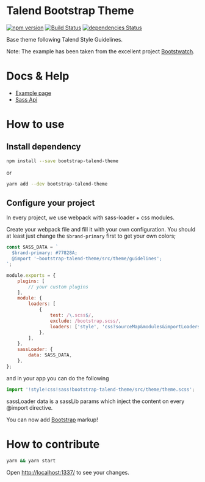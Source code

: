 # Talend Bootstrap Theme

[![npm version](https://badge.fury.io/js/bootstrap-talend-theme.svg)](https://badge.fury.io/js/bootstrap-talend-theme)
[![Build Status](https://travis-ci.org/Talend/bootstrap-theme.svg?branch=travis)](https://travis-ci.org/Talend/bootstrap-theme)
[![dependencies Status](https://david-dm.org/Talend/bootstrap-theme/status.svg)](https://david-dm.org/Talend/bootstrap-theme)

Base theme following Talend Style Guidelines.

Note: The example has been taken from the excellent project [Bootstwatch](https://bootswatch.com/).

# Docs & Help
* [Example page](https://talend.github.io/bootstrap-theme)
* [Sass Api](https://talend.github.io/bootstrap-theme/sassdoc)

# How to use

## Install dependency

```bash
npm install --save bootstrap-talend-theme
```
or
```bash
yarn add --dev bootstrap-talend-theme
```

## Configure your project

In every project, we use webpack with sass-loader + css modules.

Create your webpack file and fill it with your own configuration.
You should at least just change the `$brand-primary` first to get your own colors;

```javascript
const SASS_DATA = `
  $brand-primary: #77828A;
  @import '~bootstrap-talend-theme/src/theme/guidelines';
`;

module.exports = {
	plugins: [
		// your custom plugins
	],
	module: {
		loaders: [
			{
				test: /\.scss$/,
				exclude: /bootstrap.scss/,
				loaders: ['style', 'css?sourceMap&modules&importLoaders=1&localIdentName=[name]__[local]___[hash:base64:5]!sass'],
			},
		],
	},
	sassLoader: {
		data: SASS_DATA,
	},
};
```

and in your app you can do the following

```javascript
import '!style!css!sass!bootstrap-talend-theme/src/theme/theme.scss';
```

sassLoader data is a sassLib params which inject the content on every @import directive.

You can now add [Bootstrap](http://getbootstrap.com/) markup!

# How to contribute

```bash
yarn && yarn start
```
Open [http://localhost:1337/](http://localhost:1337/) to see your changes.

